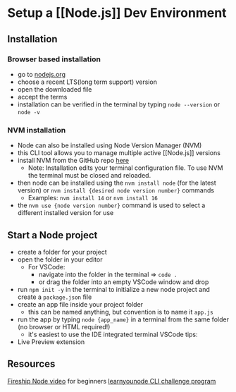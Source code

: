# Setup a [[Node.js]] Dev Environment
## Installation
### Browser based installation
- go to [nodejs.org](https://nodejs.org/en)
- choose a recent LTS(long term support) version
- open the downloaded file 
- accept the terms
- installation can be verified in the terminal by typing `node --version` or `node -v`
### NVM installation
- Node can also be installed using Node Version Manager (NVM)
- this CLI tool allows you to manage multiple active [[Node.js]] versions
- install NVM from the GitHub repo [here](https://github.com/nvm-sh/nvm)
	- Note: Installation edits your terminal configuration file.  To use NVM the terminal must be closed and reloaded.
- then node can be installed using the `nvm install node` (for the latest version) or `nvm install {desired node version number}` commands
	- Examples:  `nvm install 14` or `nvm install 16`
- the `nvm use {node version number}` command is used to select a different installed version for use
## Start a Node project
- create a folder for your project
- open the folder in your editor
	- For VSCode:
		- navigate into the folder in the terminal => `code .`
		- or drag the folder into an empty VSCode window and drop
- run `npm init -y` in the terminal to initialize a new node project and create a `package.json` file
- create an app file inside your project folder
	- this can be named anything, but convention is to name it `app.js`
- run the app by typing `node {app_name}` in a terminal from the same folder (no browser or HTML required!)
	- it's easiest to use the IDE integrated terminal
VSCode tips:
- Live Preview extension

## Resources
[Fireship Node video](https://youtu.be/ENrzD9HAZK4) for beginners
[learnyounode CLI challenge program](https://github.com/workshopper/learnyounode)
